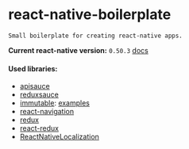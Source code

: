 # react-native-boilerplate
``` 
Small boilerplate for creating react-native apps.
```

**Current react-native version:** `0.50.3` [docs](https://facebook.github.io/react-native/docs/getting-started.html)

#### Used libraries:
- [apisauce](https://github.com/infinitered/apisauce)
- [reduxsauce](https://github.com/infinitered/reduxsauce)
- [immutable](https://facebook.github.io/immutable-js/docs/#/): [examples](https://github.com/facebook/immutable-js/)
- [react-navigation](https://reactnavigation.org/docs/)
- [redux](http://redux.js.org/docs/introduction/)
- [react-redux](https://github.com/reactjs/react-redux/blob/master/docs/api.md#api)
- [ReactNativeLocalization](https://github.com/stefalda/ReactNativeLocalization)